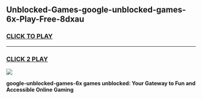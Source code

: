 
## Unblocked-Games-google-unblocked-games-6x-Play-Free-8dxau
<h3>
<a href="https://premium76.site?title=google-unblocked-games-6x&ref=18A">CLICK TO PLAY</a></h3>
<hr>

<h3>
<a href="https://premium76.site?title=google-unblocked-games-6x&ref=18A">CLICK 2 PLAY</a>
  
</h3>

<a href="https://premium76.site?title=google-unblocked-games-6x&ref=18A"><img src="https://clearcache.store/games.png"></a>


**google-unblocked-games-6x games unblocked: Your Gateway to Fun and Accessible Online Gaming**
